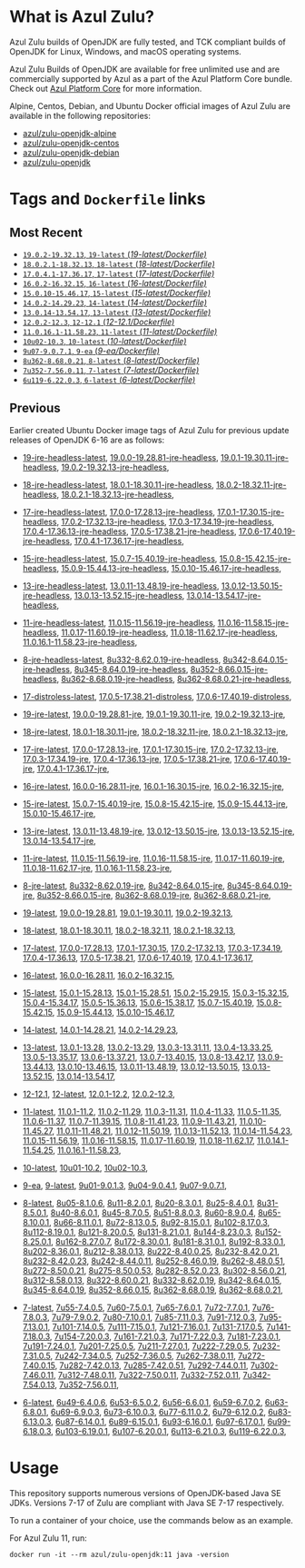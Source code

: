 What is Azul Zulu?
======================================

Azul Zulu builds of OpenJDK are fully tested, and TCK compliant builds of OpenJDK for Linux, Windows, and macOS operating systems.

Azul Zulu Builds of OpenJDK are available for free unlimited use and are commercially supported by Azul as a part of the Azul Platform Core bundle.
Check out [Azul Platform Core][3] for more information.

Alpine, Centos, Debian, and Ubuntu Docker official images of Azul Zulu are available in the following repositories:

  * [azul/zulu-openjdk-alpine][4]
  * [azul/zulu-openjdk-centos][5]
  * [azul/zulu-openjdk-debian][6]
  * [azul/zulu-openjdk][7]

Tags and `Dockerfile` links
===========================

Most Recent
-----------

  * [`19.0.2-19.32.13`, `19-latest` (*19-latest/Dockerfile)*][10]
  * [`18.0.2.1-18.32.13`, `18-latest` (*18-latest/Dockerfile)*][22]
  * [`17.0.4.1-17.36.17`, `17-latest` (*17-latest/Dockerfile)*][34]
  * [`16.0.2-16.32.15`, `16-latest` (*16-latest/Dockerfile)*][64]
  * [`15.0.10-15.46.17`, `15-latest` (*15-latest/Dockerfile)*][71]
  * [`14.0.2-14.29.23`, `14-latest` (*14-latest/Dockerfile)*][93]
  * [`13.0.14-13.54.17`, `13-latest` (*13-latest/Dockerfile)*][96]
  * [`12.0.2-12.3`, `12-12.1` (*12-12.1/Dockerfile)*][121]
  * [`11.0.16.1-11.58.23`, `11-latest` (*11-latest/Dockerfile)*][125]
  * [`10u02-10.3`, `10-latest` (*10-latest/Dockerfile)*][158]
  * [`9u07-9.0.7.1`, `9-ea` (*9-ea/Dockerfile)*][161]
  * [`8u362-8.68.0.21`, `8-latest` (*8-latest/Dockerfile)*][166]
  * [`7u352-7.56.0.11`, `7-latest` (*7-latest/Dockerfile)*][224]
  * [`6u119-6.22.0.3`, `6-latest` (*6-latest/Dockerfile)*][262]

Previous
--------
Earlier created Ubuntu Docker image tags of Azul Zulu for previous update releases of OpenJDK 6-16 are as follows:

  * [19-jre-headless-latest][18],
  [19.0.0-19.28.81-jre-headless][19],
  [19.0.1-19.30.11-jre-headless][20],
  [19.0.2-19.32.13-jre-headless][21],
  
  * [18-jre-headless-latest][30],
  [18.0.1-18.30.11-jre-headless][31],
  [18.0.2-18.32.11-jre-headless][32],
  [18.0.2.1-18.32.13-jre-headless][33],
  
  * [17-jre-headless-latest][53],
  [17.0.0-17.28.13-jre-headless][56],
  [17.0.1-17.30.15-jre-headless][57],
  [17.0.2-17.32.13-jre-headless][58],
  [17.0.3-17.34.19-jre-headless][59],
  [17.0.4-17.36.13-jre-headless][60],
  [17.0.5-17.38.21-jre-headless][61],
  [17.0.6-17.40.19-jre-headless][62],
  [17.0.4.1-17.36.17-jre-headless][63],
  
  * [15-jre-headless-latest][88],
  [15.0.7-15.40.19-jre-headless][89],
  [15.0.8-15.42.15-jre-headless][90],
  [15.0.9-15.44.13-jre-headless][91],
  [15.0.10-15.46.17-jre-headless][92],
  
  * [13-jre-headless-latest][116],
  [13.0.11-13.48.19-jre-headless][117],
  [13.0.12-13.50.15-jre-headless][118],
  [13.0.13-13.52.15-jre-headless][119],
  [13.0.14-13.54.17-jre-headless][120],
  
  * [11-jre-headless-latest][151],
  [11.0.15-11.56.19-jre-headless][153],
  [11.0.16-11.58.15-jre-headless][154],
  [11.0.17-11.60.19-jre-headless][155],
  [11.0.18-11.62.17-jre-headless][156],
  [11.0.16.1-11.58.23-jre-headless][157],
  
  * [8-jre-headless-latest][217],
  [8u332-8.62.0.19-jre-headless][218],
  [8u342-8.64.0.15-jre-headless][219],
  [8u345-8.64.0.19-jre-headless][220],
  [8u352-8.66.0.15-jre-headless][221],
  [8u362-8.68.0.19-jre-headless][222],
  [8u362-8.68.0.21-jre-headless][223],
  
  * [17-distroless-latest][51],
  [17.0.5-17.38.21-distroless][54],
  [17.0.6-17.40.19-distroless][55],
  
  * [19-jre-latest][11],
  [19.0.0-19.28.81-jre][15],
  [19.0.1-19.30.11-jre][16],
  [19.0.2-19.32.13-jre][17],
  
  * [18-jre-latest][23],
  [18.0.1-18.30.11-jre][27],
  [18.0.2-18.32.11-jre][28],
  [18.0.2.1-18.32.13-jre][29],
  
  * [17-jre-latest][35],
  [17.0.0-17.28.13-jre][44],
  [17.0.1-17.30.15-jre][45],
  [17.0.2-17.32.13-jre][46],
  [17.0.3-17.34.19-jre][47],
  [17.0.4-17.36.13-jre][48],
  [17.0.5-17.38.21-jre][49],
  [17.0.6-17.40.19-jre][50],
  [17.0.4.1-17.36.17-jre][52],
  
  * [16-jre-latest][65],
  [16.0.0-16.28.11-jre][68],
  [16.0.1-16.30.15-jre][69],
  [16.0.2-16.32.15-jre][70],
  
  * [15-jre-latest][72],
  [15.0.7-15.40.19-jre][84],
  [15.0.8-15.42.15-jre][85],
  [15.0.9-15.44.13-jre][86],
  [15.0.10-15.46.17-jre][87],
  
  * [13-jre-latest][99],
  [13.0.11-13.48.19-jre][112],
  [13.0.12-13.50.15-jre][113],
  [13.0.13-13.52.15-jre][114],
  [13.0.14-13.54.17-jre][115],
  
  * [11-jre-latest][132],
  [11.0.15-11.56.19-jre][147],
  [11.0.16-11.58.15-jre][148],
  [11.0.17-11.60.19-jre][149],
  [11.0.18-11.62.17-jre][150],
  [11.0.16.1-11.58.23-jre][152],
  
  * [8-jre-latest][167],
  [8u332-8.62.0.19-jre][211],
  [8u342-8.64.0.15-jre][212],
  [8u345-8.64.0.19-jre][213],
  [8u352-8.66.0.15-jre][214],
  [8u362-8.68.0.19-jre][215],
  [8u362-8.68.0.21-jre][216],
  
  * [19-latest][10],
  [19.0.0-19.28.81][12],
  [19.0.1-19.30.11][13],
  [19.0.2-19.32.13][14],
  
  * [18-latest][22],
  [18.0.1-18.30.11][24],
  [18.0.2-18.32.11][25],
  [18.0.2.1-18.32.13][26],
  
  * [17-latest][34],
  [17.0.0-17.28.13][36],
  [17.0.1-17.30.15][37],
  [17.0.2-17.32.13][38],
  [17.0.3-17.34.19][39],
  [17.0.4-17.36.13][40],
  [17.0.5-17.38.21][41],
  [17.0.6-17.40.19][42],
  [17.0.4.1-17.36.17][43],
  
  * [16-latest][64],
  [16.0.0-16.28.11][66],
  [16.0.2-16.32.15][67],
  
  * [15-latest][71],
  [15.0.1-15.28.13][73],
  [15.0.1-15.28.51][74],
  [15.0.2-15.29.15][75],
  [15.0.3-15.32.15][76],
  [15.0.4-15.34.17][77],
  [15.0.5-15.36.13][78],
  [15.0.6-15.38.17][79],
  [15.0.7-15.40.19][80],
  [15.0.8-15.42.15][81],
  [15.0.9-15.44.13][82],
  [15.0.10-15.46.17][83],
  
  * [14-latest][93],
  [14.0.1-14.28.21][94],
  [14.0.2-14.29.23][95],
  
  * [13-latest][96],
  [13.0.1-13.28][97],
  [13.0.2-13.29][98],
  [13.0.3-13.31.11][100],
  [13.0.4-13.33.25][101],
  [13.0.5-13.35.17][102],
  [13.0.6-13.37.21][103],
  [13.0.7-13.40.15][104],
  [13.0.8-13.42.17][105],
  [13.0.9-13.44.13][106],
  [13.0.10-13.46.15][107],
  [13.0.11-13.48.19][108],
  [13.0.12-13.50.15][109],
  [13.0.13-13.52.15][110],
  [13.0.14-13.54.17][111],
  
  * [12-12.1][121],
  [12-latest][122],
  [12.0.1-12.2][123],
  [12.0.2-12.3][124],
  
  * [11-latest][125],
  [11.0.1-11.2][126],
  [11.0.2-11.29][127],
  [11.0.3-11.31][128],
  [11.0.4-11.33][129],
  [11.0.5-11.35][130],
  [11.0.6-11.37][131],
  [11.0.7-11.39.15][133],
  [11.0.8-11.41.23][134],
  [11.0.9-11.43.21][135],
  [11.0.10-11.45.27][136],
  [11.0.11-11.48.21][137],
  [11.0.12-11.50.19][138],
  [11.0.13-11.52.13][139],
  [11.0.14-11.54.23][140],
  [11.0.15-11.56.19][141],
  [11.0.16-11.58.15][142],
  [11.0.17-11.60.19][143],
  [11.0.18-11.62.17][144],
  [11.0.14.1-11.54.25][145],
  [11.0.16.1-11.58.23][146],
  
  * [10-latest][158],
  [10u01-10.2][159],
  [10u02-10.3][160],
  
  * [9-ea][161],
  [9-latest][162],
  [9u01-9.0.1.3][163],
  [9u04-9.0.4.1][164],
  [9u07-9.0.7.1][165],
  
  * [8-latest][166],
  [8u05-8.1.0.6][168],
  [8u11-8.2.0.1][169],
  [8u20-8.3.0.1][170],
  [8u25-8.4.0.1][171],
  [8u31-8.5.0.1][172],
  [8u40-8.6.0.1][173],
  [8u45-8.7.0.5][174],
  [8u51-8.8.0.3][175],
  [8u60-8.9.0.4][176],
  [8u65-8.10.0.1][177],
  [8u66-8.11.0.1][178],
  [8u72-8.13.0.5][179],
  [8u92-8.15.0.1][180],
  [8u102-8.17.0.3][181],
  [8u112-8.19.0.1][182],
  [8u121-8.20.0.5][183],
  [8u131-8.21.0.1][184],
  [8u144-8.23.0.3][185],
  [8u152-8.25.0.1][186],
  [8u162-8.27.0.7][187],
  [8u172-8.30.0.1][188],
  [8u181-8.31.0.1][189],
  [8u192-8.33.0.1][190],
  [8u202-8.36.0.1][191],
  [8u212-8.38.0.13][192],
  [8u222-8.40.0.25][193],
  [8u232-8.42.0.21][194],
  [8u232-8.42.0.23][195],
  [8u242-8.44.0.11][196],
  [8u252-8.46.0.19][197],
  [8u262-8.48.0.51][198],
  [8u272-8.50.0.21][199],
  [8u275-8.50.0.53][200],
  [8u282-8.52.0.23][201],
  [8u302-8.56.0.21][202],
  [8u312-8.58.0.13][203],
  [8u322-8.60.0.21][204],
  [8u332-8.62.0.19][205],
  [8u342-8.64.0.15][206],
  [8u345-8.64.0.19][207],
  [8u352-8.66.0.15][208],
  [8u362-8.68.0.19][209],
  [8u362-8.68.0.21][210],
  
  * [7-latest][224],
  [7u55-7.4.0.5][225],
  [7u60-7.5.0.1][226],
  [7u65-7.6.0.1][227],
  [7u72-7.7.0.1][228],
  [7u76-7.8.0.3][229],
  [7u79-7.9.0.2][230],
  [7u80-7.10.0.1][231],
  [7u85-7.11.0.3][232],
  [7u91-7.12.0.3][233],
  [7u95-7.13.0.1][234],
  [7u101-7.14.0.5][235],
  [7u111-7.15.0.1][236],
  [7u121-7.16.0.1][237],
  [7u131-7.17.0.5][238],
  [7u141-7.18.0.3][239],
  [7u154-7.20.0.3][240],
  [7u161-7.21.0.3][241],
  [7u171-7.22.0.3][242],
  [7u181-7.23.0.1][243],
  [7u191-7.24.0.1][244],
  [7u201-7.25.0.5][245],
  [7u211-7.27.0.1][246],
  [7u222-7.29.0.5][247],
  [7u232-7.31.0.5][248],
  [7u242-7.34.0.5][249],
  [7u252-7.36.0.5][250],
  [7u262-7.38.0.11][251],
  [7u272-7.40.0.15][252],
  [7u282-7.42.0.13][253],
  [7u285-7.42.0.51][254],
  [7u292-7.44.0.11][255],
  [7u302-7.46.0.11][256],
  [7u312-7.48.0.11][257],
  [7u322-7.50.0.11][258],
  [7u332-7.52.0.11][259],
  [7u342-7.54.0.13][260],
  [7u352-7.56.0.11][261],
  
  * [6-latest][262],
  [6u49-6.4.0.6][263],
  [6u53-6.5.0.2][264],
  [6u56-6.6.0.1][265],
  [6u59-6.7.0.2][266],
  [6u63-6.8.0.1][267],
  [6u69-6.9.0.3][268],
  [6u73-6.10.0.3][269],
  [6u77-6.11.0.2][270],
  [6u79-6.12.0.2][271],
  [6u83-6.13.0.3][272],
  [6u87-6.14.0.1][273],
  [6u89-6.15.0.1][274],
  [6u93-6.16.0.1][275],
  [6u97-6.17.0.1][276],
  [6u99-6.18.0.3][277],
  [6u103-6.19.0.1][278],
  [6u107-6.20.0.1][279],
  [6u113-6.21.0.3][280],
  [6u119-6.22.0.3][281],
  

Usage
=====

This repository supports numerous versions of OpenJDK-based Java SE JDKs. Versions 7-17 of Zulu are compliant with Java SE 7-17 respectively.

To run a container of your choice, use the commands below as an example.

For Azul Zulu 11, run:

    docker run -it --rm azul/zulu-openjdk:11 java -version

  [1]: https://www.azul.com/files/ZuluDocker60.gif
  [2]: https://www.azul.com/
  [3]: https://www.azul.com/products/core/
  [4]: https://hub.docker.com/r/azul/zulu-openjdk-alpine
  [5]: https://hub.docker.com/r/azul/zulu-openjdk-centos
  [6]: https://hub.docker.com/r/azul/zulu-openjdk-debian
  [7]: https://hub.docker.com/r/azul/zulu-openjdk


  [18]: https://github.com/zulu-openjdk/zulu-openjdk/blob/master/19-jre-headless-latest/Dockerfile
  [19]: https://github.com/zulu-openjdk/zulu-openjdk/blob/master/19.0.0-19.28.81-jre-headless/Dockerfile
  [20]: https://github.com/zulu-openjdk/zulu-openjdk/blob/master/19.0.1-19.30.11-jre-headless/Dockerfile
  [21]: https://github.com/zulu-openjdk/zulu-openjdk/blob/master/19.0.2-19.32.13-jre-headless/Dockerfile
  
  [30]: https://github.com/zulu-openjdk/zulu-openjdk/blob/master/18-jre-headless-latest/Dockerfile
  [31]: https://github.com/zulu-openjdk/zulu-openjdk/blob/master/18.0.1-18.30.11-jre-headless/Dockerfile
  [32]: https://github.com/zulu-openjdk/zulu-openjdk/blob/master/18.0.2-18.32.11-jre-headless/Dockerfile
  [33]: https://github.com/zulu-openjdk/zulu-openjdk/blob/master/18.0.2.1-18.32.13-jre-headless/Dockerfile
  
  [53]: https://github.com/zulu-openjdk/zulu-openjdk/blob/master/17-jre-headless-latest/Dockerfile
  [56]: https://github.com/zulu-openjdk/zulu-openjdk/blob/master/17.0.0-17.28.13-jre-headless/Dockerfile
  [57]: https://github.com/zulu-openjdk/zulu-openjdk/blob/master/17.0.1-17.30.15-jre-headless/Dockerfile
  [58]: https://github.com/zulu-openjdk/zulu-openjdk/blob/master/17.0.2-17.32.13-jre-headless/Dockerfile
  [59]: https://github.com/zulu-openjdk/zulu-openjdk/blob/master/17.0.3-17.34.19-jre-headless/Dockerfile
  [60]: https://github.com/zulu-openjdk/zulu-openjdk/blob/master/17.0.4-17.36.13-jre-headless/Dockerfile
  [61]: https://github.com/zulu-openjdk/zulu-openjdk/blob/master/17.0.5-17.38.21-jre-headless/Dockerfile
  [62]: https://github.com/zulu-openjdk/zulu-openjdk/blob/master/17.0.6-17.40.19-jre-headless/Dockerfile
  [63]: https://github.com/zulu-openjdk/zulu-openjdk/blob/master/17.0.4.1-17.36.17-jre-headless/Dockerfile
  
  [88]: https://github.com/zulu-openjdk/zulu-openjdk/blob/master/15-jre-headless-latest/Dockerfile
  [89]: https://github.com/zulu-openjdk/zulu-openjdk/blob/master/15.0.7-15.40.19-jre-headless/Dockerfile
  [90]: https://github.com/zulu-openjdk/zulu-openjdk/blob/master/15.0.8-15.42.15-jre-headless/Dockerfile
  [91]: https://github.com/zulu-openjdk/zulu-openjdk/blob/master/15.0.9-15.44.13-jre-headless/Dockerfile
  [92]: https://github.com/zulu-openjdk/zulu-openjdk/blob/master/15.0.10-15.46.17-jre-headless/Dockerfile
  
  [116]: https://github.com/zulu-openjdk/zulu-openjdk/blob/master/13-jre-headless-latest/Dockerfile
  [117]: https://github.com/zulu-openjdk/zulu-openjdk/blob/master/13.0.11-13.48.19-jre-headless/Dockerfile
  [118]: https://github.com/zulu-openjdk/zulu-openjdk/blob/master/13.0.12-13.50.15-jre-headless/Dockerfile
  [119]: https://github.com/zulu-openjdk/zulu-openjdk/blob/master/13.0.13-13.52.15-jre-headless/Dockerfile
  [120]: https://github.com/zulu-openjdk/zulu-openjdk/blob/master/13.0.14-13.54.17-jre-headless/Dockerfile
  
  [151]: https://github.com/zulu-openjdk/zulu-openjdk/blob/master/11-jre-headless-latest/Dockerfile
  [153]: https://github.com/zulu-openjdk/zulu-openjdk/blob/master/11.0.15-11.56.19-jre-headless/Dockerfile
  [154]: https://github.com/zulu-openjdk/zulu-openjdk/blob/master/11.0.16-11.58.15-jre-headless/Dockerfile
  [155]: https://github.com/zulu-openjdk/zulu-openjdk/blob/master/11.0.17-11.60.19-jre-headless/Dockerfile
  [156]: https://github.com/zulu-openjdk/zulu-openjdk/blob/master/11.0.18-11.62.17-jre-headless/Dockerfile
  [157]: https://github.com/zulu-openjdk/zulu-openjdk/blob/master/11.0.16.1-11.58.23-jre-headless/Dockerfile
  
  [217]: https://github.com/zulu-openjdk/zulu-openjdk/blob/master/8-jre-headless-latest/Dockerfile
  [218]: https://github.com/zulu-openjdk/zulu-openjdk/blob/master/8u332-8.62.0.19-jre-headless/Dockerfile
  [219]: https://github.com/zulu-openjdk/zulu-openjdk/blob/master/8u342-8.64.0.15-jre-headless/Dockerfile
  [220]: https://github.com/zulu-openjdk/zulu-openjdk/blob/master/8u345-8.64.0.19-jre-headless/Dockerfile
  [221]: https://github.com/zulu-openjdk/zulu-openjdk/blob/master/8u352-8.66.0.15-jre-headless/Dockerfile
  [222]: https://github.com/zulu-openjdk/zulu-openjdk/blob/master/8u362-8.68.0.19-jre-headless/Dockerfile
  [223]: https://github.com/zulu-openjdk/zulu-openjdk/blob/master/8u362-8.68.0.21-jre-headless/Dockerfile
  
  [51]: https://github.com/zulu-openjdk/zulu-openjdk/blob/master/17-distroless-latest/Dockerfile
  [54]: https://github.com/zulu-openjdk/zulu-openjdk/blob/master/17.0.5-17.38.21-distroless/Dockerfile
  [55]: https://github.com/zulu-openjdk/zulu-openjdk/blob/master/17.0.6-17.40.19-distroless/Dockerfile
  
  [11]: https://github.com/zulu-openjdk/zulu-openjdk/blob/master/19-jre-latest/Dockerfile
  [15]: https://github.com/zulu-openjdk/zulu-openjdk/blob/master/19.0.0-19.28.81-jre/Dockerfile
  [16]: https://github.com/zulu-openjdk/zulu-openjdk/blob/master/19.0.1-19.30.11-jre/Dockerfile
  [17]: https://github.com/zulu-openjdk/zulu-openjdk/blob/master/19.0.2-19.32.13-jre/Dockerfile
  
  [23]: https://github.com/zulu-openjdk/zulu-openjdk/blob/master/18-jre-latest/Dockerfile
  [27]: https://github.com/zulu-openjdk/zulu-openjdk/blob/master/18.0.1-18.30.11-jre/Dockerfile
  [28]: https://github.com/zulu-openjdk/zulu-openjdk/blob/master/18.0.2-18.32.11-jre/Dockerfile
  [29]: https://github.com/zulu-openjdk/zulu-openjdk/blob/master/18.0.2.1-18.32.13-jre/Dockerfile
  
  [35]: https://github.com/zulu-openjdk/zulu-openjdk/blob/master/17-jre-latest/Dockerfile
  [44]: https://github.com/zulu-openjdk/zulu-openjdk/blob/master/17.0.0-17.28.13-jre/Dockerfile
  [45]: https://github.com/zulu-openjdk/zulu-openjdk/blob/master/17.0.1-17.30.15-jre/Dockerfile
  [46]: https://github.com/zulu-openjdk/zulu-openjdk/blob/master/17.0.2-17.32.13-jre/Dockerfile
  [47]: https://github.com/zulu-openjdk/zulu-openjdk/blob/master/17.0.3-17.34.19-jre/Dockerfile
  [48]: https://github.com/zulu-openjdk/zulu-openjdk/blob/master/17.0.4-17.36.13-jre/Dockerfile
  [49]: https://github.com/zulu-openjdk/zulu-openjdk/blob/master/17.0.5-17.38.21-jre/Dockerfile
  [50]: https://github.com/zulu-openjdk/zulu-openjdk/blob/master/17.0.6-17.40.19-jre/Dockerfile
  [52]: https://github.com/zulu-openjdk/zulu-openjdk/blob/master/17.0.4.1-17.36.17-jre/Dockerfile
  
  [65]: https://github.com/zulu-openjdk/zulu-openjdk/blob/master/16-jre-latest/Dockerfile
  [68]: https://github.com/zulu-openjdk/zulu-openjdk/blob/master/16.0.0-16.28.11-jre/Dockerfile
  [69]: https://github.com/zulu-openjdk/zulu-openjdk/blob/master/16.0.1-16.30.15-jre/Dockerfile
  [70]: https://github.com/zulu-openjdk/zulu-openjdk/blob/master/16.0.2-16.32.15-jre/Dockerfile
  
  [72]: https://github.com/zulu-openjdk/zulu-openjdk/blob/master/15-jre-latest/Dockerfile
  [84]: https://github.com/zulu-openjdk/zulu-openjdk/blob/master/15.0.7-15.40.19-jre/Dockerfile
  [85]: https://github.com/zulu-openjdk/zulu-openjdk/blob/master/15.0.8-15.42.15-jre/Dockerfile
  [86]: https://github.com/zulu-openjdk/zulu-openjdk/blob/master/15.0.9-15.44.13-jre/Dockerfile
  [87]: https://github.com/zulu-openjdk/zulu-openjdk/blob/master/15.0.10-15.46.17-jre/Dockerfile
  
  [99]: https://github.com/zulu-openjdk/zulu-openjdk/blob/master/13-jre-latest/Dockerfile
  [112]: https://github.com/zulu-openjdk/zulu-openjdk/blob/master/13.0.11-13.48.19-jre/Dockerfile
  [113]: https://github.com/zulu-openjdk/zulu-openjdk/blob/master/13.0.12-13.50.15-jre/Dockerfile
  [114]: https://github.com/zulu-openjdk/zulu-openjdk/blob/master/13.0.13-13.52.15-jre/Dockerfile
  [115]: https://github.com/zulu-openjdk/zulu-openjdk/blob/master/13.0.14-13.54.17-jre/Dockerfile
  
  [132]: https://github.com/zulu-openjdk/zulu-openjdk/blob/master/11-jre-latest/Dockerfile
  [147]: https://github.com/zulu-openjdk/zulu-openjdk/blob/master/11.0.15-11.56.19-jre/Dockerfile
  [148]: https://github.com/zulu-openjdk/zulu-openjdk/blob/master/11.0.16-11.58.15-jre/Dockerfile
  [149]: https://github.com/zulu-openjdk/zulu-openjdk/blob/master/11.0.17-11.60.19-jre/Dockerfile
  [150]: https://github.com/zulu-openjdk/zulu-openjdk/blob/master/11.0.18-11.62.17-jre/Dockerfile
  [152]: https://github.com/zulu-openjdk/zulu-openjdk/blob/master/11.0.16.1-11.58.23-jre/Dockerfile
  
  [167]: https://github.com/zulu-openjdk/zulu-openjdk/blob/master/8-jre-latest/Dockerfile
  [211]: https://github.com/zulu-openjdk/zulu-openjdk/blob/master/8u332-8.62.0.19-jre/Dockerfile
  [212]: https://github.com/zulu-openjdk/zulu-openjdk/blob/master/8u342-8.64.0.15-jre/Dockerfile
  [213]: https://github.com/zulu-openjdk/zulu-openjdk/blob/master/8u345-8.64.0.19-jre/Dockerfile
  [214]: https://github.com/zulu-openjdk/zulu-openjdk/blob/master/8u352-8.66.0.15-jre/Dockerfile
  [215]: https://github.com/zulu-openjdk/zulu-openjdk/blob/master/8u362-8.68.0.19-jre/Dockerfile
  [216]: https://github.com/zulu-openjdk/zulu-openjdk/blob/master/8u362-8.68.0.21-jre/Dockerfile
  
  [10]: https://github.com/zulu-openjdk/zulu-openjdk/blob/master/19-latest/Dockerfile
  [12]: https://github.com/zulu-openjdk/zulu-openjdk/blob/master/19.0.0-19.28.81/Dockerfile
  [13]: https://github.com/zulu-openjdk/zulu-openjdk/blob/master/19.0.1-19.30.11/Dockerfile
  [14]: https://github.com/zulu-openjdk/zulu-openjdk/blob/master/19.0.2-19.32.13/Dockerfile
  
  [22]: https://github.com/zulu-openjdk/zulu-openjdk/blob/master/18-latest/Dockerfile
  [24]: https://github.com/zulu-openjdk/zulu-openjdk/blob/master/18.0.1-18.30.11/Dockerfile
  [25]: https://github.com/zulu-openjdk/zulu-openjdk/blob/master/18.0.2-18.32.11/Dockerfile
  [26]: https://github.com/zulu-openjdk/zulu-openjdk/blob/master/18.0.2.1-18.32.13/Dockerfile
  
  [34]: https://github.com/zulu-openjdk/zulu-openjdk/blob/master/17-latest/Dockerfile
  [36]: https://github.com/zulu-openjdk/zulu-openjdk/blob/master/17.0.0-17.28.13/Dockerfile
  [37]: https://github.com/zulu-openjdk/zulu-openjdk/blob/master/17.0.1-17.30.15/Dockerfile
  [38]: https://github.com/zulu-openjdk/zulu-openjdk/blob/master/17.0.2-17.32.13/Dockerfile
  [39]: https://github.com/zulu-openjdk/zulu-openjdk/blob/master/17.0.3-17.34.19/Dockerfile
  [40]: https://github.com/zulu-openjdk/zulu-openjdk/blob/master/17.0.4-17.36.13/Dockerfile
  [41]: https://github.com/zulu-openjdk/zulu-openjdk/blob/master/17.0.5-17.38.21/Dockerfile
  [42]: https://github.com/zulu-openjdk/zulu-openjdk/blob/master/17.0.6-17.40.19/Dockerfile
  [43]: https://github.com/zulu-openjdk/zulu-openjdk/blob/master/17.0.4.1-17.36.17/Dockerfile
  
  [64]: https://github.com/zulu-openjdk/zulu-openjdk/blob/master/16-latest/Dockerfile
  [66]: https://github.com/zulu-openjdk/zulu-openjdk/blob/master/16.0.0-16.28.11/Dockerfile
  [67]: https://github.com/zulu-openjdk/zulu-openjdk/blob/master/16.0.2-16.32.15/Dockerfile
  
  [71]: https://github.com/zulu-openjdk/zulu-openjdk/blob/master/15-latest/Dockerfile
  [73]: https://github.com/zulu-openjdk/zulu-openjdk/blob/master/15.0.1-15.28.13/Dockerfile
  [74]: https://github.com/zulu-openjdk/zulu-openjdk/blob/master/15.0.1-15.28.51/Dockerfile
  [75]: https://github.com/zulu-openjdk/zulu-openjdk/blob/master/15.0.2-15.29.15/Dockerfile
  [76]: https://github.com/zulu-openjdk/zulu-openjdk/blob/master/15.0.3-15.32.15/Dockerfile
  [77]: https://github.com/zulu-openjdk/zulu-openjdk/blob/master/15.0.4-15.34.17/Dockerfile
  [78]: https://github.com/zulu-openjdk/zulu-openjdk/blob/master/15.0.5-15.36.13/Dockerfile
  [79]: https://github.com/zulu-openjdk/zulu-openjdk/blob/master/15.0.6-15.38.17/Dockerfile
  [80]: https://github.com/zulu-openjdk/zulu-openjdk/blob/master/15.0.7-15.40.19/Dockerfile
  [81]: https://github.com/zulu-openjdk/zulu-openjdk/blob/master/15.0.8-15.42.15/Dockerfile
  [82]: https://github.com/zulu-openjdk/zulu-openjdk/blob/master/15.0.9-15.44.13/Dockerfile
  [83]: https://github.com/zulu-openjdk/zulu-openjdk/blob/master/15.0.10-15.46.17/Dockerfile
  
  [93]: https://github.com/zulu-openjdk/zulu-openjdk/blob/master/14-latest/Dockerfile
  [94]: https://github.com/zulu-openjdk/zulu-openjdk/blob/master/14.0.1-14.28.21/Dockerfile
  [95]: https://github.com/zulu-openjdk/zulu-openjdk/blob/master/14.0.2-14.29.23/Dockerfile
  
  [96]: https://github.com/zulu-openjdk/zulu-openjdk/blob/master/13-latest/Dockerfile
  [97]: https://github.com/zulu-openjdk/zulu-openjdk/blob/master/13.0.1-13.28/Dockerfile
  [98]: https://github.com/zulu-openjdk/zulu-openjdk/blob/master/13.0.2-13.29/Dockerfile
  [100]: https://github.com/zulu-openjdk/zulu-openjdk/blob/master/13.0.3-13.31.11/Dockerfile
  [101]: https://github.com/zulu-openjdk/zulu-openjdk/blob/master/13.0.4-13.33.25/Dockerfile
  [102]: https://github.com/zulu-openjdk/zulu-openjdk/blob/master/13.0.5-13.35.17/Dockerfile
  [103]: https://github.com/zulu-openjdk/zulu-openjdk/blob/master/13.0.6-13.37.21/Dockerfile
  [104]: https://github.com/zulu-openjdk/zulu-openjdk/blob/master/13.0.7-13.40.15/Dockerfile
  [105]: https://github.com/zulu-openjdk/zulu-openjdk/blob/master/13.0.8-13.42.17/Dockerfile
  [106]: https://github.com/zulu-openjdk/zulu-openjdk/blob/master/13.0.9-13.44.13/Dockerfile
  [107]: https://github.com/zulu-openjdk/zulu-openjdk/blob/master/13.0.10-13.46.15/Dockerfile
  [108]: https://github.com/zulu-openjdk/zulu-openjdk/blob/master/13.0.11-13.48.19/Dockerfile
  [109]: https://github.com/zulu-openjdk/zulu-openjdk/blob/master/13.0.12-13.50.15/Dockerfile
  [110]: https://github.com/zulu-openjdk/zulu-openjdk/blob/master/13.0.13-13.52.15/Dockerfile
  [111]: https://github.com/zulu-openjdk/zulu-openjdk/blob/master/13.0.14-13.54.17/Dockerfile
  
  [121]: https://github.com/zulu-openjdk/zulu-openjdk/blob/master/12-12.1/Dockerfile
  [122]: https://github.com/zulu-openjdk/zulu-openjdk/blob/master/12-latest/Dockerfile
  [123]: https://github.com/zulu-openjdk/zulu-openjdk/blob/master/12.0.1-12.2/Dockerfile
  [124]: https://github.com/zulu-openjdk/zulu-openjdk/blob/master/12.0.2-12.3/Dockerfile
  
  [125]: https://github.com/zulu-openjdk/zulu-openjdk/blob/master/11-latest/Dockerfile
  [126]: https://github.com/zulu-openjdk/zulu-openjdk/blob/master/11.0.1-11.2/Dockerfile
  [127]: https://github.com/zulu-openjdk/zulu-openjdk/blob/master/11.0.2-11.29/Dockerfile
  [128]: https://github.com/zulu-openjdk/zulu-openjdk/blob/master/11.0.3-11.31/Dockerfile
  [129]: https://github.com/zulu-openjdk/zulu-openjdk/blob/master/11.0.4-11.33/Dockerfile
  [130]: https://github.com/zulu-openjdk/zulu-openjdk/blob/master/11.0.5-11.35/Dockerfile
  [131]: https://github.com/zulu-openjdk/zulu-openjdk/blob/master/11.0.6-11.37/Dockerfile
  [133]: https://github.com/zulu-openjdk/zulu-openjdk/blob/master/11.0.7-11.39.15/Dockerfile
  [134]: https://github.com/zulu-openjdk/zulu-openjdk/blob/master/11.0.8-11.41.23/Dockerfile
  [135]: https://github.com/zulu-openjdk/zulu-openjdk/blob/master/11.0.9-11.43.21/Dockerfile
  [136]: https://github.com/zulu-openjdk/zulu-openjdk/blob/master/11.0.10-11.45.27/Dockerfile
  [137]: https://github.com/zulu-openjdk/zulu-openjdk/blob/master/11.0.11-11.48.21/Dockerfile
  [138]: https://github.com/zulu-openjdk/zulu-openjdk/blob/master/11.0.12-11.50.19/Dockerfile
  [139]: https://github.com/zulu-openjdk/zulu-openjdk/blob/master/11.0.13-11.52.13/Dockerfile
  [140]: https://github.com/zulu-openjdk/zulu-openjdk/blob/master/11.0.14-11.54.23/Dockerfile
  [141]: https://github.com/zulu-openjdk/zulu-openjdk/blob/master/11.0.15-11.56.19/Dockerfile
  [142]: https://github.com/zulu-openjdk/zulu-openjdk/blob/master/11.0.16-11.58.15/Dockerfile
  [143]: https://github.com/zulu-openjdk/zulu-openjdk/blob/master/11.0.17-11.60.19/Dockerfile
  [144]: https://github.com/zulu-openjdk/zulu-openjdk/blob/master/11.0.18-11.62.17/Dockerfile
  [145]: https://github.com/zulu-openjdk/zulu-openjdk/blob/master/11.0.14.1-11.54.25/Dockerfile
  [146]: https://github.com/zulu-openjdk/zulu-openjdk/blob/master/11.0.16.1-11.58.23/Dockerfile
  
  [158]: https://github.com/zulu-openjdk/zulu-openjdk/blob/master/10-latest/Dockerfile
  [159]: https://github.com/zulu-openjdk/zulu-openjdk/blob/master/10u01-10.2/Dockerfile
  [160]: https://github.com/zulu-openjdk/zulu-openjdk/blob/master/10u02-10.3/Dockerfile
  
  [161]: https://github.com/zulu-openjdk/zulu-openjdk/blob/master/9-ea/Dockerfile
  [162]: https://github.com/zulu-openjdk/zulu-openjdk/blob/master/9-latest/Dockerfile
  [163]: https://github.com/zulu-openjdk/zulu-openjdk/blob/master/9u01-9.0.1.3/Dockerfile
  [164]: https://github.com/zulu-openjdk/zulu-openjdk/blob/master/9u04-9.0.4.1/Dockerfile
  [165]: https://github.com/zulu-openjdk/zulu-openjdk/blob/master/9u07-9.0.7.1/Dockerfile
  
  [166]: https://github.com/zulu-openjdk/zulu-openjdk/blob/master/8-latest/Dockerfile
  [168]: https://github.com/zulu-openjdk/zulu-openjdk/blob/master/8u05-8.1.0.6/Dockerfile
  [169]: https://github.com/zulu-openjdk/zulu-openjdk/blob/master/8u11-8.2.0.1/Dockerfile
  [170]: https://github.com/zulu-openjdk/zulu-openjdk/blob/master/8u20-8.3.0.1/Dockerfile
  [171]: https://github.com/zulu-openjdk/zulu-openjdk/blob/master/8u25-8.4.0.1/Dockerfile
  [172]: https://github.com/zulu-openjdk/zulu-openjdk/blob/master/8u31-8.5.0.1/Dockerfile
  [173]: https://github.com/zulu-openjdk/zulu-openjdk/blob/master/8u40-8.6.0.1/Dockerfile
  [174]: https://github.com/zulu-openjdk/zulu-openjdk/blob/master/8u45-8.7.0.5/Dockerfile
  [175]: https://github.com/zulu-openjdk/zulu-openjdk/blob/master/8u51-8.8.0.3/Dockerfile
  [176]: https://github.com/zulu-openjdk/zulu-openjdk/blob/master/8u60-8.9.0.4/Dockerfile
  [177]: https://github.com/zulu-openjdk/zulu-openjdk/blob/master/8u65-8.10.0.1/Dockerfile
  [178]: https://github.com/zulu-openjdk/zulu-openjdk/blob/master/8u66-8.11.0.1/Dockerfile
  [179]: https://github.com/zulu-openjdk/zulu-openjdk/blob/master/8u72-8.13.0.5/Dockerfile
  [180]: https://github.com/zulu-openjdk/zulu-openjdk/blob/master/8u92-8.15.0.1/Dockerfile
  [181]: https://github.com/zulu-openjdk/zulu-openjdk/blob/master/8u102-8.17.0.3/Dockerfile
  [182]: https://github.com/zulu-openjdk/zulu-openjdk/blob/master/8u112-8.19.0.1/Dockerfile
  [183]: https://github.com/zulu-openjdk/zulu-openjdk/blob/master/8u121-8.20.0.5/Dockerfile
  [184]: https://github.com/zulu-openjdk/zulu-openjdk/blob/master/8u131-8.21.0.1/Dockerfile
  [185]: https://github.com/zulu-openjdk/zulu-openjdk/blob/master/8u144-8.23.0.3/Dockerfile
  [186]: https://github.com/zulu-openjdk/zulu-openjdk/blob/master/8u152-8.25.0.1/Dockerfile
  [187]: https://github.com/zulu-openjdk/zulu-openjdk/blob/master/8u162-8.27.0.7/Dockerfile
  [188]: https://github.com/zulu-openjdk/zulu-openjdk/blob/master/8u172-8.30.0.1/Dockerfile
  [189]: https://github.com/zulu-openjdk/zulu-openjdk/blob/master/8u181-8.31.0.1/Dockerfile
  [190]: https://github.com/zulu-openjdk/zulu-openjdk/blob/master/8u192-8.33.0.1/Dockerfile
  [191]: https://github.com/zulu-openjdk/zulu-openjdk/blob/master/8u202-8.36.0.1/Dockerfile
  [192]: https://github.com/zulu-openjdk/zulu-openjdk/blob/master/8u212-8.38.0.13/Dockerfile
  [193]: https://github.com/zulu-openjdk/zulu-openjdk/blob/master/8u222-8.40.0.25/Dockerfile
  [194]: https://github.com/zulu-openjdk/zulu-openjdk/blob/master/8u232-8.42.0.21/Dockerfile
  [195]: https://github.com/zulu-openjdk/zulu-openjdk/blob/master/8u232-8.42.0.23/Dockerfile
  [196]: https://github.com/zulu-openjdk/zulu-openjdk/blob/master/8u242-8.44.0.11/Dockerfile
  [197]: https://github.com/zulu-openjdk/zulu-openjdk/blob/master/8u252-8.46.0.19/Dockerfile
  [198]: https://github.com/zulu-openjdk/zulu-openjdk/blob/master/8u262-8.48.0.51/Dockerfile
  [199]: https://github.com/zulu-openjdk/zulu-openjdk/blob/master/8u272-8.50.0.21/Dockerfile
  [200]: https://github.com/zulu-openjdk/zulu-openjdk/blob/master/8u275-8.50.0.53/Dockerfile
  [201]: https://github.com/zulu-openjdk/zulu-openjdk/blob/master/8u282-8.52.0.23/Dockerfile
  [202]: https://github.com/zulu-openjdk/zulu-openjdk/blob/master/8u302-8.56.0.21/Dockerfile
  [203]: https://github.com/zulu-openjdk/zulu-openjdk/blob/master/8u312-8.58.0.13/Dockerfile
  [204]: https://github.com/zulu-openjdk/zulu-openjdk/blob/master/8u322-8.60.0.21/Dockerfile
  [205]: https://github.com/zulu-openjdk/zulu-openjdk/blob/master/8u332-8.62.0.19/Dockerfile
  [206]: https://github.com/zulu-openjdk/zulu-openjdk/blob/master/8u342-8.64.0.15/Dockerfile
  [207]: https://github.com/zulu-openjdk/zulu-openjdk/blob/master/8u345-8.64.0.19/Dockerfile
  [208]: https://github.com/zulu-openjdk/zulu-openjdk/blob/master/8u352-8.66.0.15/Dockerfile
  [209]: https://github.com/zulu-openjdk/zulu-openjdk/blob/master/8u362-8.68.0.19/Dockerfile
  [210]: https://github.com/zulu-openjdk/zulu-openjdk/blob/master/8u362-8.68.0.21/Dockerfile
  
  [224]: https://github.com/zulu-openjdk/zulu-openjdk/blob/master/7-latest/Dockerfile
  [225]: https://github.com/zulu-openjdk/zulu-openjdk/blob/master/7u55-7.4.0.5/Dockerfile
  [226]: https://github.com/zulu-openjdk/zulu-openjdk/blob/master/7u60-7.5.0.1/Dockerfile
  [227]: https://github.com/zulu-openjdk/zulu-openjdk/blob/master/7u65-7.6.0.1/Dockerfile
  [228]: https://github.com/zulu-openjdk/zulu-openjdk/blob/master/7u72-7.7.0.1/Dockerfile
  [229]: https://github.com/zulu-openjdk/zulu-openjdk/blob/master/7u76-7.8.0.3/Dockerfile
  [230]: https://github.com/zulu-openjdk/zulu-openjdk/blob/master/7u79-7.9.0.2/Dockerfile
  [231]: https://github.com/zulu-openjdk/zulu-openjdk/blob/master/7u80-7.10.0.1/Dockerfile
  [232]: https://github.com/zulu-openjdk/zulu-openjdk/blob/master/7u85-7.11.0.3/Dockerfile
  [233]: https://github.com/zulu-openjdk/zulu-openjdk/blob/master/7u91-7.12.0.3/Dockerfile
  [234]: https://github.com/zulu-openjdk/zulu-openjdk/blob/master/7u95-7.13.0.1/Dockerfile
  [235]: https://github.com/zulu-openjdk/zulu-openjdk/blob/master/7u101-7.14.0.5/Dockerfile
  [236]: https://github.com/zulu-openjdk/zulu-openjdk/blob/master/7u111-7.15.0.1/Dockerfile
  [237]: https://github.com/zulu-openjdk/zulu-openjdk/blob/master/7u121-7.16.0.1/Dockerfile
  [238]: https://github.com/zulu-openjdk/zulu-openjdk/blob/master/7u131-7.17.0.5/Dockerfile
  [239]: https://github.com/zulu-openjdk/zulu-openjdk/blob/master/7u141-7.18.0.3/Dockerfile
  [240]: https://github.com/zulu-openjdk/zulu-openjdk/blob/master/7u154-7.20.0.3/Dockerfile
  [241]: https://github.com/zulu-openjdk/zulu-openjdk/blob/master/7u161-7.21.0.3/Dockerfile
  [242]: https://github.com/zulu-openjdk/zulu-openjdk/blob/master/7u171-7.22.0.3/Dockerfile
  [243]: https://github.com/zulu-openjdk/zulu-openjdk/blob/master/7u181-7.23.0.1/Dockerfile
  [244]: https://github.com/zulu-openjdk/zulu-openjdk/blob/master/7u191-7.24.0.1/Dockerfile
  [245]: https://github.com/zulu-openjdk/zulu-openjdk/blob/master/7u201-7.25.0.5/Dockerfile
  [246]: https://github.com/zulu-openjdk/zulu-openjdk/blob/master/7u211-7.27.0.1/Dockerfile
  [247]: https://github.com/zulu-openjdk/zulu-openjdk/blob/master/7u222-7.29.0.5/Dockerfile
  [248]: https://github.com/zulu-openjdk/zulu-openjdk/blob/master/7u232-7.31.0.5/Dockerfile
  [249]: https://github.com/zulu-openjdk/zulu-openjdk/blob/master/7u242-7.34.0.5/Dockerfile
  [250]: https://github.com/zulu-openjdk/zulu-openjdk/blob/master/7u252-7.36.0.5/Dockerfile
  [251]: https://github.com/zulu-openjdk/zulu-openjdk/blob/master/7u262-7.38.0.11/Dockerfile
  [252]: https://github.com/zulu-openjdk/zulu-openjdk/blob/master/7u272-7.40.0.15/Dockerfile
  [253]: https://github.com/zulu-openjdk/zulu-openjdk/blob/master/7u282-7.42.0.13/Dockerfile
  [254]: https://github.com/zulu-openjdk/zulu-openjdk/blob/master/7u285-7.42.0.51/Dockerfile
  [255]: https://github.com/zulu-openjdk/zulu-openjdk/blob/master/7u292-7.44.0.11/Dockerfile
  [256]: https://github.com/zulu-openjdk/zulu-openjdk/blob/master/7u302-7.46.0.11/Dockerfile
  [257]: https://github.com/zulu-openjdk/zulu-openjdk/blob/master/7u312-7.48.0.11/Dockerfile
  [258]: https://github.com/zulu-openjdk/zulu-openjdk/blob/master/7u322-7.50.0.11/Dockerfile
  [259]: https://github.com/zulu-openjdk/zulu-openjdk/blob/master/7u332-7.52.0.11/Dockerfile
  [260]: https://github.com/zulu-openjdk/zulu-openjdk/blob/master/7u342-7.54.0.13/Dockerfile
  [261]: https://github.com/zulu-openjdk/zulu-openjdk/blob/master/7u352-7.56.0.11/Dockerfile
  
  [262]: https://github.com/zulu-openjdk/zulu-openjdk/blob/master/6-latest/Dockerfile
  [263]: https://github.com/zulu-openjdk/zulu-openjdk/blob/master/6u49-6.4.0.6/Dockerfile
  [264]: https://github.com/zulu-openjdk/zulu-openjdk/blob/master/6u53-6.5.0.2/Dockerfile
  [265]: https://github.com/zulu-openjdk/zulu-openjdk/blob/master/6u56-6.6.0.1/Dockerfile
  [266]: https://github.com/zulu-openjdk/zulu-openjdk/blob/master/6u59-6.7.0.2/Dockerfile
  [267]: https://github.com/zulu-openjdk/zulu-openjdk/blob/master/6u63-6.8.0.1/Dockerfile
  [268]: https://github.com/zulu-openjdk/zulu-openjdk/blob/master/6u69-6.9.0.3/Dockerfile
  [269]: https://github.com/zulu-openjdk/zulu-openjdk/blob/master/6u73-6.10.0.3/Dockerfile
  [270]: https://github.com/zulu-openjdk/zulu-openjdk/blob/master/6u77-6.11.0.2/Dockerfile
  [271]: https://github.com/zulu-openjdk/zulu-openjdk/blob/master/6u79-6.12.0.2/Dockerfile
  [272]: https://github.com/zulu-openjdk/zulu-openjdk/blob/master/6u83-6.13.0.3/Dockerfile
  [273]: https://github.com/zulu-openjdk/zulu-openjdk/blob/master/6u87-6.14.0.1/Dockerfile
  [274]: https://github.com/zulu-openjdk/zulu-openjdk/blob/master/6u89-6.15.0.1/Dockerfile
  [275]: https://github.com/zulu-openjdk/zulu-openjdk/blob/master/6u93-6.16.0.1/Dockerfile
  [276]: https://github.com/zulu-openjdk/zulu-openjdk/blob/master/6u97-6.17.0.1/Dockerfile
  [277]: https://github.com/zulu-openjdk/zulu-openjdk/blob/master/6u99-6.18.0.3/Dockerfile
  [278]: https://github.com/zulu-openjdk/zulu-openjdk/blob/master/6u103-6.19.0.1/Dockerfile
  [279]: https://github.com/zulu-openjdk/zulu-openjdk/blob/master/6u107-6.20.0.1/Dockerfile
  [280]: https://github.com/zulu-openjdk/zulu-openjdk/blob/master/6u113-6.21.0.3/Dockerfile
  [281]: https://github.com/zulu-openjdk/zulu-openjdk/blob/master/6u119-6.22.0.3/Dockerfile
  